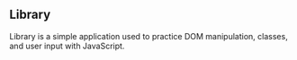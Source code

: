 ## Library

Library is a simple application used to practice DOM manipulation, classes, and user input with JavaScript. 
